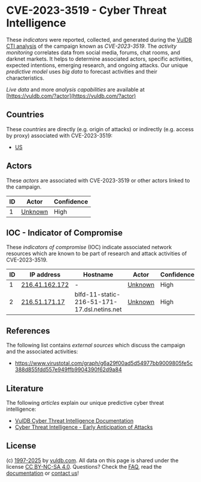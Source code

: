 # CVE-2023-3519 - Cyber Threat Intelligence

These _indicators_ were reported, collected, and generated during the [VulDB CTI analysis](https://vuldb.com/?kb.cti) of the campaign known as _CVE-2023-3519_. The _activity monitoring_ correlates data from social media, forums, chat rooms, and darknet markets. It helps to determine associated actors, specific activities, expected intentions, emerging research, and ongoing attacks. Our unique _predictive model_ uses _big data_ to forecast activities and their characteristics.

_Live data_ and more _analysis capabilities_ are available at [https://vuldb.com/?actor](https://vuldb.com/?actor)

## Countries

These _countries_ are directly (e.g. origin of attacks) or indirectly (e.g. access by proxy) associated with CVE-2023-3519:

* [US](https://vuldb.com/?country.us)

## Actors

These _actors_ are associated with CVE-2023-3519 or other actors linked to the campaign.

ID | Actor | Confidence
-- | ----- | ----------
1 | [Unknown](https://vuldb.com/?actor.unknown) | High

## IOC - Indicator of Compromise

These _indicators of compromise_ (IOC) indicate associated network resources which are known to be part of research and attack activities of CVE-2023-3519.

ID | IP address | Hostname | Actor | Confidence
-- | ---------- | -------- | ----- | ----------
1 | [216.41.162.172](https://vuldb.com/?ip.216.41.162.172) | - | [Unknown](https://vuldb.com/?actor.unknown) | High
2 | [216.51.171.17](https://vuldb.com/?ip.216.51.171.17) | blfd-11-static-216-51-171-17.dsl.netins.net | [Unknown](https://vuldb.com/?actor.unknown) | High

## References

The following list contains _external sources_ which discuss the campaign and the associated activities:

* https://www.virustotal.com/graph/g6a29f00ad5d54977bb9009805fe5c388d855fdd557e949ffb9904390f62d9a84

## Literature

The following _articles_ explain our unique predictive cyber threat intelligence:

* [VulDB Cyber Threat Intelligence Documentation](https://vuldb.com/?kb.cti)
* [Cyber Threat Intelligence - Early Anticipation of Attacks](https://www.scip.ch/en/?labs.20201022)

## License

(c) [1997-2025](https://vuldb.com/?kb.changelog) by [vuldb.com](https://vuldb.com/?kb.about). All data on this page is shared under the license [CC BY-NC-SA 4.0](https://creativecommons.org/licenses/by-nc-sa/4.0/). Questions? Check the [FAQ](https://vuldb.com/?kb.faq), read the [documentation](https://vuldb.com/?kb) or [contact us](https://vuldb.com/?contact)!
